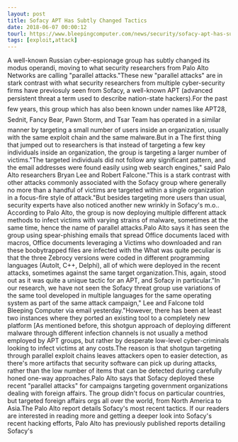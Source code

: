 ```yaml
---
layout: post
title: Sofacy APT Has Subtly Changed Tactics
date: 2018-06-07 00:00:12
tourl: https://www.bleepingcomputer.com/news/security/sofacy-apt-has-subtly-changed-tactics/
tags: [exploit,attack]
---
```

A well-known Russian cyber-espionage group has subtly changed its modus operandi, moving to what security researchers from Palo Alto Networks are calling "parallel attacks."These new "parallel attacks" are in stark contrast with what security researchers from multiple cyber-security firms have previosuly seen from Sofacy, a well-known APT (advanced persistent threat a term used to describe nation-state hackers).For the past few years, this group which has also been known under names like APT28, Sednit, Fancy Bear, Pawn Storm, and Tsar Team has operated in a similar manner by targeting a small number of users inside an organization, usually with the same exploit chain and the same malware.But in a The first thing that jumped out to researchers is that instead of targeting a few key individuals inside an organization, the group is targeting a larger number of victims."The targeted individuals did not follow any significant pattern, and the email addresses were found easily using web search engines," said Palo Alto researchers Bryan Lee and Robert Falcone."This is a stark contrast with other attacks commonly associated with the Sofacy group where generally no more than a handful of victims are targeted within a single organization in a focus-fire style of attack."But besides targeting more users than usual, security experts have also noticed another new wrinkly in Sofacy's m.o.. According to Palo Alto, the group is now deploying multiple different attack methods to infect victims with varying strains of malware, sometimes at the same time, hence the name of parallel attacks.Palo Alto says it has seen the group using spear-phishing emails that spread Office documents laced with macros, Office documents leveraging a Victims who downloaded and ran these boobytrapped files are infected with the What was quite peculiar is that the three Zebrocy versions were coded in different programming languages (AutoIt, C++, Delphi), all of which were deployed in the recent attacks, sometimes against the same target organization.This, again, stood out as it was quite a unique tactic for an APT, and Sofacy in particular."In our research, we have not seen the Sofacy threat group use variations of the same tool developed in multiple languages for the same operating system as part of the same attack campaign," Lee and Falcone told Bleeping Computer via email yesterday."However, there has been at least two instances where they ported an existing tool to a completely new platform [As mentioned before, this shotgun approach of deploying different malware through different infection channels is not usually a method employed by APT groups, but rather by desperate low-level cyber-criminals looking to infect victims at any costs.The reason is that shotgun targeting through parallel exploit chains leaves attackers open to easier detection, as there's more artifacts that security software can pick up during attacks, rather than the low number of items that can be detected during carefully honed one-way approaches.Palo Alto says that Sofacy deployed these recent "parallel attacks" for campaigns targeting government organizations dealing with foreign affairs. The group didn't focus on particular countries, but targeted foreign affairs orgs all over the world, from North America to Asia.The Palo Alto report details Sofacy's most recent tactics. If our readers are interested in reading more and getting a deeper look into Sofacy's recent hacking efforts, Palo Alto has previously published reports detailing Sofacy's 
